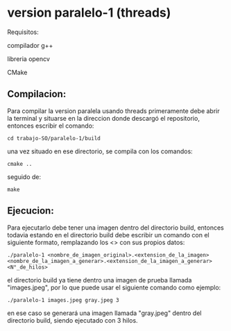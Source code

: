 # version paralelo-1 (threads)

Requisitos:

compilador g++

libreria opencv

CMake

## Compilacion:
Para compilar la version paralela usando threads primeramente debe abrir la terminal y situarse en la direccion donde descargó el repositorio, entonces escribir el comando:

```cd trabajo-SO/paralelo-1/build```

una vez situado en ese directorio, se compila con los comandos:

```cmake ..```

seguido de:

```make```

## Ejecucion:

Para ejecutarlo debe tener una imagen dentro del directorio build, entonces todavia estando en el directorio build debe escribir un comando con el siguiente formato, remplazando los <> con sus propios datos:

```./paralelo-1 <nombre_de_imagen_original>.<extension_de_la_imagen> <nombre_de_la_imagen_a_generar>.<extension_de_la_imagen_a_generar> <N°_de_hilos>```

el directorio build ya tiene dentro una imagen de prueba llamada "images.jpeg", por lo que puede usar el siguiente comando como ejemplo:

```./paralelo-1 images.jpeg gray.jpeg 3```

en ese caso se generará una imagen llamada "gray.jpeg" dentro del directorio build, siendo ejecutado con 3 hilos.

